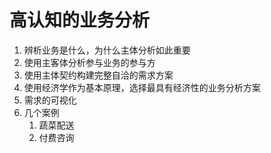 # 高认知的业务分析

1. 辨析业务是什么，为什么主体分析如此重要
2. 使用主客体分析参与业务的参与方
3. 使用主体契约构建完整自洽的需求方案
4. 使用经济学作为基本原理，选择最具有经济性的业务分析方案
5. 需求的可视化
6. 几个案例
   1. 蔬菜配送
   2. 付费咨询